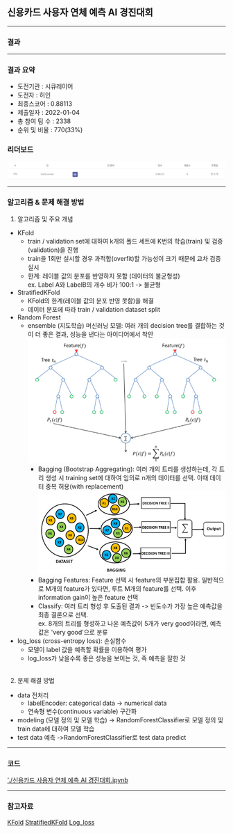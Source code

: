 ## 신용카드 사용자 연체 예측 AI 경진대회

------------

### 결과

----------------

### 결과 요약

* 도전기관 : 시큐레이어
* 도전자 : 허인
* 최종스코어 : 0.88113
* 제출일자 : 2022-01-04
* 총 참여 팀 수 : 2338
* 순위 및 비율 :  770(33%)

### 리더보드

![결과](screenshot/scoreCard.png)

----------

### 알고리즘 & 문제 해결 방법

1. 알고리즘 및 주요 개념
* KFold
  * train / validation set에 대하여 k개의 폴드 세트에 K번의 학습(train) 및 검증(validation)을 진행
  * train을 1회만 실시할 경우 과적합(overfit)할 가능성이 크기 때문에 교차 검증 실시
  * 한계: 레이블 값의 분포를 반영하지 못함 (데이터의 불균형성)<br>
    ex. Label A와 LabelB의 개수 비가 100:1 -> 불균형
 * StratifiedKFold
   * KFold의 한계(레이블 값의 분포 반영 못함)을 해결
   * 데이터 분포에 따라 train / validation dataset split
* Random Forest
  * ensemble (지도학습) 머신러닝 모델: 여러 개의 decision tree를 결합하는 것이 더 좋은 결과, 성능을 낸다는 아이디어에서 착안
    <img src="screenshot/RandomForest.png" alt="model" style="zoom: 67%;" />
    - Bagging (Bootstrap Aggregating): 여러 개의 트리를 생성하는데, 각 트리 생성 시 training set에 대하여 임의로 n개의 데이터를 선택. 이때 데이터 중복 허용(with replacement)
    ![결과](screenshot/RandomForest2.png)
    - Bagging Features: Feature 선택 시 feature의 부분집합 활용. 일반적으로 M개의 feature가 있다면, 루트 M개의 feature를 선택. 이후 information gain이 높은 feature 선택
    - Classify: 여러 트리 형성 후 도출된 결과 -> 빈도수가 가장 높은 예측값을 최종 결론으로 선택.<br>
      ex. 8개의 트리를 형성하고 나온 예측값이 5개가 very good이라면, 예측값은 'very good'으로 분류
* log_loss (cross-entropy loss): 손실함수
  * 모델이 label 값을 예측할 확률을 이용하여 평가
  * log_loss가 낮을수록 좋은 성능을 보이는 것, 즉 예측을 잘한 것
  <br><br>
 
 2. 문제 해결 방법
 * data 전처리
   * labelEncoder: categorical data -> numerical data
   * 연속형 변수(continuous variable) 구간화
 * modeling (모델 정의 및 모델 학습) -> RandomForestClassifier로 모델 정의 및 train data에 대하여 모델 학습
 * test data 예측 ->RandomForestClassifier로 test data predict

-----------

### 코드

['./신용카드 사용자 연체 예측 AI 경진대회.ipynb](https://github.com/gjdls01/AutoAPE-challenge3/blob/main/dacon/%EC%8B%A0%EC%9A%A9%EC%B9%B4%EB%93%9C%20%EC%82%AC%EC%9A%A9%EC%9E%90%20%EC%97%B0%EC%B2%B4%20%EC%98%88%EC%B8%A1%20AI%20%EA%B2%BD%EC%A7%84%EB%8C%80%ED%9A%8C/%EC%8B%A0%EC%9A%A9%EC%B9%B4%EB%93%9C%20%EC%82%AC%EC%9A%A9%EC%9E%90%20%EC%97%B0%EC%B2%B4%20%EC%98%88%EC%B8%A1%20AI%20%EA%B2%BD%EC%A7%84%EB%8C%80%ED%9A%8C.ipynb)

-----------

### 참고자료

[KFold](https://scikit-learn.org/stable/modules/generated/sklearn.model_selection.KFold.html)
[StratifiedKFold](https://scikit-learn.org/stable/modules/generated/sklearn.model_selection.StratifiedKFold.html)
[Log_loss](https://scikit-learn.org/stable/modules/generated/sklearn.metrics.log_loss.html)
